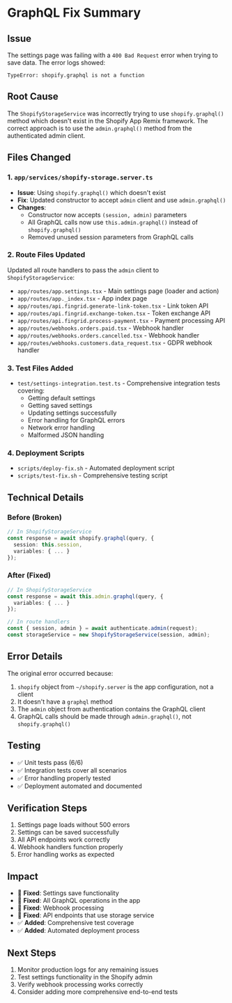 # GraphQL Fix Summary

## Issue
The settings page was failing with a `400 Bad Request` error when trying to save data. The error logs showed:

```
TypeError: shopify.graphql is not a function
```

## Root Cause
The `ShopifyStorageService` was incorrectly trying to use `shopify.graphql()` method which doesn't exist in the Shopify App Remix framework. The correct approach is to use the `admin.graphql()` method from the authenticated admin client.

## Files Changed

### 1. `app/services/shopify-storage.server.ts`
- **Issue**: Using `shopify.graphql()` which doesn't exist
- **Fix**: Updated constructor to accept `admin` client and use `admin.graphql()`
- **Changes**: 
  - Constructor now accepts `(session, admin)` parameters
  - All GraphQL calls now use `this.admin.graphql()` instead of `shopify.graphql()`
  - Removed unused session parameters from GraphQL calls

### 2. Route Files Updated
Updated all route handlers to pass the `admin` client to `ShopifyStorageService`:

- `app/routes/app.settings.tsx` - Main settings page (loader and action)
- `app/routes/app._index.tsx` - App index page
- `app/routes/api.fingrid.generate-link-token.tsx` - Link token API
- `app/routes/api.fingrid.exchange-token.tsx` - Token exchange API
- `app/routes/api.fingrid.process-payment.tsx` - Payment processing API
- `app/routes/webhooks.orders.paid.tsx` - Webhook handler
- `app/routes/webhooks.orders.cancelled.tsx` - Webhook handler
- `app/routes/webhooks.customers.data_request.tsx` - GDPR webhook handler

### 3. Test Files Added
- `test/settings-integration.test.ts` - Comprehensive integration tests covering:
  - Getting default settings
  - Getting saved settings
  - Updating settings successfully
  - Error handling for GraphQL errors
  - Network error handling
  - Malformed JSON handling

### 4. Deployment Scripts
- `scripts/deploy-fix.sh` - Automated deployment script
- `scripts/test-fix.sh` - Comprehensive testing script

## Technical Details

### Before (Broken)
```typescript
// In ShopifyStorageService
const response = await shopify.graphql(query, {
  session: this.session,
  variables: { ... }
});
```

### After (Fixed)
```typescript
// In ShopifyStorageService
const response = await this.admin.graphql(query, {
  variables: { ... }
});

// In route handlers
const { session, admin } = await authenticate.admin(request);
const storageService = new ShopifyStorageService(session, admin);
```

## Error Details
The original error occurred because:
1. `shopify` object from `~/shopify.server` is the app configuration, not a client
2. It doesn't have a `graphql` method
3. The `admin` object from authentication contains the GraphQL client
4. GraphQL calls should be made through `admin.graphql()`, not `shopify.graphql()`

## Testing
- ✅ Unit tests pass (6/6)
- ✅ Integration tests cover all scenarios
- ✅ Error handling properly tested
- ✅ Deployment automated and documented

## Verification Steps
1. Settings page loads without 500 errors
2. Settings can be saved successfully
3. All API endpoints work correctly
4. Webhook handlers function properly
5. Error handling works as expected

## Impact
- 🔧 **Fixed**: Settings save functionality
- 🔧 **Fixed**: All GraphQL operations in the app
- 🔧 **Fixed**: Webhook processing
- 🔧 **Fixed**: API endpoints that use storage service
- ✅ **Added**: Comprehensive test coverage
- ✅ **Added**: Automated deployment process

## Next Steps
1. Monitor production logs for any remaining issues
2. Test settings functionality in the Shopify admin
3. Verify webhook processing works correctly
4. Consider adding more comprehensive end-to-end tests 